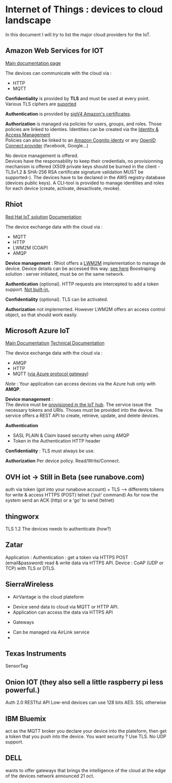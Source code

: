 # Internet of Things :  devices to cloud landscape

In this document I will *try* to list the major cloud providers for the IoT.


## Amazon Web Services for IOT

[Main documentation page](http://docs.aws.amazon.com/iot/latest/developerguide/what-is-aws-iot.html)

The devices can communicate with the cloud via :
 + HTTP
 + MQTT

**Confidentiality** is provided by **TLS** and must be used at every point.   
Various TLS ciphers are [suported](http://docs.aws.amazon.com/iot/latest/developerguide/iot-security-identity.html)    

**Authentication** is provided by [sigV4 Amazon's certificates](http://docs.aws.amazon.com/general/latest/gr/signature-version-4.html).   

**Authorization** is managed via policies for users, groups, and roles.
Those policies are linked to identies. Identities can be created via the [Identity & Access Management](https://aws.amazon.com/fr/iam/)    
Policies can also be linked to an [Amazon Cognito identy](https://docs.aws.amazon.com/cognito/devguide/identity/) or any [OpenID Connect provider](https://docs.aws.amazon.com/cognito/devguide/identity/external-providers/openid-connect/) (facebook, Google...)

No device management is offered.    
Devices have the responsability to keep their credentials, no provisionning mechanism is offered (X509 private keys should be burned in the client - TLSv1.2 & SHA-256 RSA certificate signature validation MUST be supported-).
The devices have to be declared in the AWS registry database (devices public keys). A CLI-tool is provided to manage identities and roles for each device (create, activate, desactivate, revoke).    


## Rhiot
[Red Hat IoT solution](http://rhiot.io)
[Documentation](https://github.com/rhiot/rhiot/blob/master/docs/readme.md)

The device exchange data with the cloud via :
 - MQTT
 - HTTP
 - LWM2M (COAP)
 - AMQP

**Device management** : Rhiot offers a [LWM2M](LWM2M/LWM2M.md) implementation to manage de device. Device details can be accessed this way. [see here](https://github.com/rhiot/rhiot/blob/master/docs/readme.md#reading-devices-details)
Boostraping solution : server initiated, must be on the same network.

**Authentication** (optional). HTTP requests are intercepted to add a token support. [Not built-in.](https://github.com/rhiot/rhiot/blob/master/docs/readme.md#intercepting-rest-api-requests)

**Confidentiality** (optional). TLS can be activated.

**Authorization** not implemented. However LWM2M offers an access control object, so that should work easily.


## Microsoft Azure IoT
[Main Documentation](https://azure.microsoft.com/en-us/documentation/articles/iot-hub-what-is-azure-iot/)
[Technical Documentation](https://azure.microsoft.com/en-us/documentation/articles/iot-hub-devguide/)

The device exchange data with the cloud via :
 - AMQP
 - HTTP
 - MQTT ([via Azure protocol gateway](https://azure.microsoft.com/en-us/documentation/articles/iot-hub-devguide/#messaging))

 *Note* : Your application can access devices via the Azure hub only with **AMQP**.

**Device management** :    
The device must be [provisioned in the IoT hub](https://azure.microsoft.com/en-gb/documentation/articles/iot-hub-device-management/#device-provisioning-and-discovery). The service issue the necessary tokens and URIs. Thoses must be provided into the device.
The service offers a REST API to create, retrieve, update, and delete devices.

**Authentication**
 - SASL PLAIN & Claim based security when using AMQP
 - Token in the Authentication HTTP header

**Confidentiality** : TLS must always be use.

**Authorization** Per device policy. Read/Write/Connect.


## OVH iot -> Still in Beta (see runabove.com)
auth via token (got into your runabove account) + TLS
--> differents tokens for write & access
HTTPS (POST)
telnet ('put' command)
As for now the system send an ACK (http) or a 'go' to send (telnet)


## thingworx
TLS 1.2
The devices needs to authenticate (how?)


## Zatar 
Application : Authentication : get a token via HTTPS POST (email&password)
	read & write data via HTTPS API.
Device : CoAP (UDP or TCP) with TLS or DTLS.


## SierraWireless
 - AirVantage is the cloud plateform
  * Device send data to cloud via MQTT or HTTP API.
  * Application can access the data via HTTPS API

 - Gateways
  * Can be managed via AirLink service
  * 

## Texas Instruments
SensorTag

## Onion IOT (they also sell a little raspberry pi less powerful.)
Auth 2.0 
RESTful API
Low-end devices can use 128 bits AES. SSL otherwise


## IBM Bluemix
act as the MQTT broker
you declare your device into the plateform, then get a token that you push into the device.
You want security ? Use TLS. No UDP support.

## DELL 
wants to offer gateways that brings the intelligence of the cloud at the edge of the devices network
announced 21 oct.
